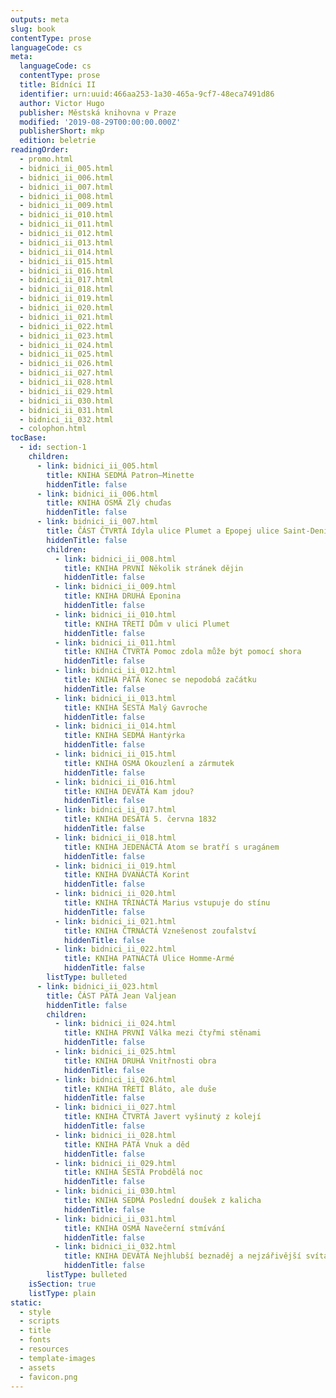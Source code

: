 ```yaml
---
outputs: meta
slug: book
contentType: prose
languageCode: cs
meta:
  languageCode: cs
  contentType: prose
  title: Bídníci II
  identifier: urn:uuid:466aa253-1a30-465a-9cf7-48eca7491d86
  author: Victor Hugo
  publisher: Městská knihovna v Praze
  modified: '2019-08-29T00:00:00.000Z'
  publisherShort: mkp
  edition: beletrie
readingOrder:
  - promo.html
  - bidnici_ii_005.html
  - bidnici_ii_006.html
  - bidnici_ii_007.html
  - bidnici_ii_008.html
  - bidnici_ii_009.html
  - bidnici_ii_010.html
  - bidnici_ii_011.html
  - bidnici_ii_012.html
  - bidnici_ii_013.html
  - bidnici_ii_014.html
  - bidnici_ii_015.html
  - bidnici_ii_016.html
  - bidnici_ii_017.html
  - bidnici_ii_018.html
  - bidnici_ii_019.html
  - bidnici_ii_020.html
  - bidnici_ii_021.html
  - bidnici_ii_022.html
  - bidnici_ii_023.html
  - bidnici_ii_024.html
  - bidnici_ii_025.html
  - bidnici_ii_026.html
  - bidnici_ii_027.html
  - bidnici_ii_028.html
  - bidnici_ii_029.html
  - bidnici_ii_030.html
  - bidnici_ii_031.html
  - bidnici_ii_032.html
  - colophon.html
tocBase:
  - id: section-1
    children:
      - link: bidnici_ii_005.html
        title: KNIHA SEDMÁ Patron–Minette
        hiddenTitle: false
      - link: bidnici_ii_006.html
        title: KNIHA OSMÁ Zlý chuďas
        hiddenTitle: false
      - link: bidnici_ii_007.html
        title: ČÁST ČTVRTÁ Idyla ulice Plumet a Epopej ulice Saint-Denis
        hiddenTitle: false
        children:
          - link: bidnici_ii_008.html
            title: KNIHA PRVNÍ Několik stránek dějin
            hiddenTitle: false
          - link: bidnici_ii_009.html
            title: KNIHA DRUHÁ Eponina
            hiddenTitle: false
          - link: bidnici_ii_010.html
            title: KNIHA TŘETÍ Dům v ulici Plumet
            hiddenTitle: false
          - link: bidnici_ii_011.html
            title: KNIHA ČTVRTÁ Pomoc zdola může být pomocí shora
            hiddenTitle: false
          - link: bidnici_ii_012.html
            title: KNIHA PÁTÁ Konec se nepodobá začátku
            hiddenTitle: false
          - link: bidnici_ii_013.html
            title: KNIHA ŠESTÁ Malý Gavroche
            hiddenTitle: false
          - link: bidnici_ii_014.html
            title: KNIHA SEDMÁ Hantýrka
            hiddenTitle: false
          - link: bidnici_ii_015.html
            title: KNIHA OSMÁ Okouzlení a zármutek
            hiddenTitle: false
          - link: bidnici_ii_016.html
            title: KNIHA DEVÁTÁ Kam jdou?
            hiddenTitle: false
          - link: bidnici_ii_017.html
            title: KNIHA DESÁTÁ 5. června 1832
            hiddenTitle: false
          - link: bidnici_ii_018.html
            title: KNIHA JEDENÁCTÁ Atom se bratří s uragánem
            hiddenTitle: false
          - link: bidnici_ii_019.html
            title: KNIHA DVANÁCTÁ Korint
            hiddenTitle: false
          - link: bidnici_ii_020.html
            title: KNIHA TŘINÁCTÁ Marius vstupuje do stínu
            hiddenTitle: false
          - link: bidnici_ii_021.html
            title: KNIHA ČTRNÁCTÁ Vznešenost zoufalství
            hiddenTitle: false
          - link: bidnici_ii_022.html
            title: KNIHA PATNÁCTÁ Ulice Homme-Armé
            hiddenTitle: false
        listType: bulleted
      - link: bidnici_ii_023.html
        title: ČÁST PÁTÁ Jean Valjean
        hiddenTitle: false
        children:
          - link: bidnici_ii_024.html
            title: KNIHA PRVNÍ Válka mezi čtyřmi stěnami
            hiddenTitle: false
          - link: bidnici_ii_025.html
            title: KNIHA DRUHÁ Vnitřnosti obra
            hiddenTitle: false
          - link: bidnici_ii_026.html
            title: KNIHA TŘETÍ Bláto, ale duše
            hiddenTitle: false
          - link: bidnici_ii_027.html
            title: KNIHA ČTVRTÁ Javert vyšinutý z kolejí
            hiddenTitle: false
          - link: bidnici_ii_028.html
            title: KNIHA PÁTÁ Vnuk a děd
            hiddenTitle: false
          - link: bidnici_ii_029.html
            title: KNIHA ŠESTÁ Probdělá noc
            hiddenTitle: false
          - link: bidnici_ii_030.html
            title: KNIHA SEDMÁ Poslední doušek z kalicha
            hiddenTitle: false
          - link: bidnici_ii_031.html
            title: KNIHA OSMÁ Navečerní stmívání
            hiddenTitle: false
          - link: bidnici_ii_032.html
            title: KNIHA DEVÁTÁ Nejhlubší beznaděj a nejzářivější svítání
            hiddenTitle: false
        listType: bulleted
    isSection: true
    listType: plain
static:
  - style
  - scripts
  - title
  - fonts
  - resources
  - template-images
  - assets
  - favicon.png
---
```

